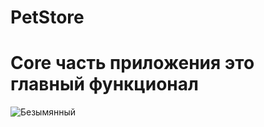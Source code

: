 # PetStore

# Core часть приложения это главный функционал
![Безымянный](https://github.com/user-attachments/assets/b67b23b5-6456-4fe8-a366-410b20330b05)
